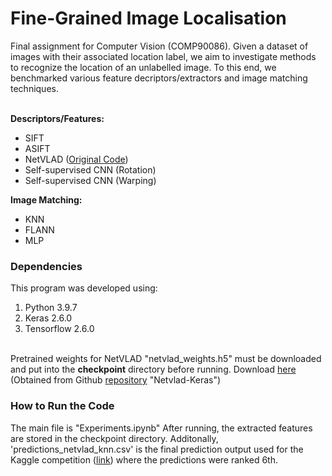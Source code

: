 # Fine-Grained Image Localisation
Final assignment for Computer Vision (COMP90086). Given a dataset of images with their associated location label, we aim to investigate methods to recognize the location of an unlabelled image. To this end, we benchmarked various feature decriptors/extractors and image matching techniques.

<br/><b>Descriptors/Features:</b>
- SIFT
- ASIFT
- NetVLAD (<a href="https://github.com/crlz182/Netvlad-Keras">Original Code</a>)
- Self-supervised CNN (Rotation)
- Self-supervised CNN (Warping)

<b>Image Matching:</b>
- KNN
- FLANN
- MLP

### Dependencies
This program was developed using:
1. Python 3.9.7
2. Keras 2.6.0
3. Tensorflow 2.6.0

<br/>
Pretrained weights for NetVLAD "netvlad_weights.h5" must be downloaded and put into the <b>checkpoint</b> directory before running. Download <a href="https://onedrive.live.com/?authkey=%21AM3LfsRZTJ1TOHI&cid=318792FBF3A5A7EB&id=318792FBF3A5A7EB%21290981&parId=318792FBF3A5A7EB%21290980&action=locate">here</a> 
(Obtained from Github <a href="https://github.com/crlz182/Netvlad-Keras">repository</a> "Netvlad-Keras")


### How to Run the Code
The main file is "Experiments.ipynb"
After running, the extracted features are stored in the checkpoint directory. Additonally, 'predictions_netvlad_knn.csv' is the final prediction output used for the Kaggle competition (<a href="https://www.kaggle.com/c/comp90086-2021/overview">link</a>) where the predictions were ranked 6th.

